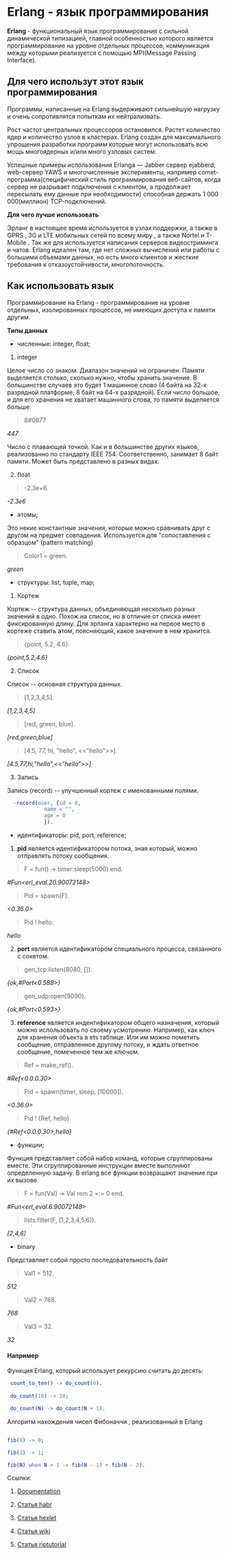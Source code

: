 # Erlang - язык программирования

<b>Erlang</b> - функциональный язык программирования 
с сильной динамической типизацией, главной особенностью которого является программирование на уровне отдельных процессов, коммуникация между которыми реализуется с помощью MPI(Message Passing Interface).

## <b>Для чего использут этот язык программирования</b>

Программы, написанные на Erlang выдерживают сильнейшую нагрузку и очень сопротивлятся попыткам их нейтрализвать. 

Рост частот центральных процессоров остановился. Растет количество ядер и количество узлов в кластерах. Erlang создан для максимального упрощения разработки программ которые могут использовать всю мощь многоядерных и/или много узловых систем.

Успешные примеры использования Erlanga — Jabber сервер ejabberd, web-сервер YAWS и многочисленные эксперименты, например comet-программа(специфический стиль программирования веб-сайтов, когда сервер не разрывает подключения с клиентом, а продолжает пересылать ему данные при необходимости) способная держать 1 000 000(миллион) TCP-подключений.

<b>Для чего лучше использовать</b>

Эрланг в настоящее время используется в узлах поддержки, а также в GPRS , 3G и LTE мобильных сетей по всему миру , а также Nortel и T-Mobile .
Так же для используется написания серверов видеостриминга и чатов. Erlang идеален там, где нет сложных вычислений или работы с большими объемами данных, но есть много клиентов и жесткие требования к отказоустойчивости, многопоточность.

## <b>Как использовать язык</b>

Программирование на Erlang - программирование на уровне отдельных, изолированных процессов, не имеющих доступа к памяти другим.

**Типы данных**

- численные: integer, float;
 
1.  integer

Целое число со знаком. Диапазон значений не ограничен. Памяти выделяется столько, сколько нужно, чтобы хранить значение. В большинстве случаев это будет 1 машинное слово (4 байта на 32-х разрядной платформе, 8 байт на 64-х разрядной). Если число большое, и для его хранения не хватает машинного слова, то памяти выделяется больше.

>8#0677

<i>447</i>

Число с плавающей точкой. Как и в большинстве других языков, реализованно по стандарту IEEE 754. Соответственно, занимает 8 байт памяти. Может быть представлено в разных видах.

2.  float

> -2.3e+6.

<i>-2.3e6</i>

 - атомы;
 
 Это некие константные значения, которые можно сравнивать друг с другом на предмет совпадения. 
 Используется для "сопоставления с образцом" (pattern matching) 
 
> Color1 = green.

<i>green</i>

- структуры: list, tuple, map;

1.  Кортеж

Кортеж -- структура данных, объединяющая несколько разных значений в одно. Похож на список, но в отличие от списка имеет фиксированную длину. Для эрланга характерно на первое место в кортеже ставить атом, поясняющий, какое значение в нем хранится.


> {point, 5.2, 4.6}.

<i>{point,5.2,4.6}</i>

2.  Список

Список -- основная структура данных. 

>  [1,2,3,4,5].

<i>[1,2,3,4,5]</i>


>  [red, green, blue].

<i>[red,green,blue]</i>


>  [4.5, 77, hi, "hello", <<"hello">>].

<i>[4.5,77,hi,"hello",<<"hello">>]</i>

3. Запись

Запись (record) -- улучшенный кортеж с именованными полями. 
```erlang
  -record(user, {id = 0,
            name = "",
            age = 0
            }).
```

 - идентификаторы: pid, port, reference;
 
1. <b>pid</b> является идентификатором потока, зная который, можно отправлять потоку сообщения.

>  F = fun() -> timer:sleep(5000) end.

<i>#Fun<erl_eval.20.90072148></i>


> Pid = spawn(F).

<i><0.36.0></i>


>  Pid ! hello.

<i>hello</i>

2. <b>port</b> является идентификатором специального процесса, связанного с сокетом.

> gen_tcp:listen(8080, []).

<i>{ok,#Port<0.588>}</i>


> gen_udp:open(9090).

<i>{ok,#Port<0.593>}</i>

3. <b>reference</b> является индентификатором общего назначения, который можно использовать по своему усмотрению. Например, как ключ для хранения объекта в ets таблице. Или им можно пометить сообщение, отправленное другому потоку, и ждать ответное сообщение, помеченное тем же ключом.

> Ref = make_ref().

<i>#Ref<0.0.0.30></i>


> Pid = spawn(timer, sleep, [10000]).

<i><0.36.0></i>


> Pid ! {Ref, hello}.

<i>{#Ref<0.0.0.30>,hello} </i>
 
 - функции;
 
Функция представляет собой набор команд, которые сгруппированы вместе. Эти сгруппированные инструкции вместе выполняют определенную 
задачу. В erlang все функции возвращают значение при их вызове.

> F = fun(Val) -> Val rem 2 =:= 0 end.

<i>#Fun<erl_eval.6.90072148></i>


> lists:filter(F, [1,2,3,4,5,6]).

<i>[2,4,6]</i>

 - binary
 
Представляет собой просто последовательность байт
> Val1 = 512.

<i>512</i>


> Val2 = 768.

<i>768</i>


> Val3 = 32.

<i>32</i>


#### Например 

Функция Erlang, который использует рекурсию считать до десять:

```erlang
 count_to_ten() -> do_count(0).
 
 do_count(10) -> 10;

 do_count(N) -> do_count(N + 1).

```

Алгоритм нахождения чисел Фибоначчи , реализованный в Erlang
```erlang

fib(0) -> 0; 

fib(1) -> 1; 

fib(N) when N > 1 -> fib(N - 1) + fib(N - 2).
```
Ссылки:

1. [Documentation](https://www.erlang.org/docs)

2. [Статья habr](https://habr.com/ru/post/50028/)

3. [Статья hexlet](https://ru.hexlet.io/courses/erlang_101/lessons/practical_erlang_intro_and_types/theory_unit)

4. [Статья wiki](https://ru.qwe.wiki/wiki/Erlang_(programming_language) )

5. [Статья riptutorial](https://riptutorial.com/ru/erlang )



